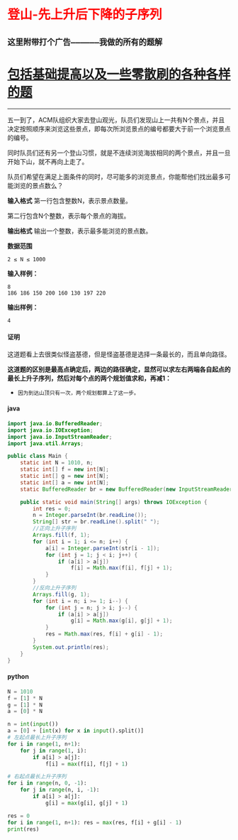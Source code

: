 # <font color='red'>登山-先上升后下降的子序列</font>

## **`这里附带打个广告——————我做的所有的题解`**

# [包括基础提高以及一些零散刷的各种各样的题](https://www.acwing.com/blog/content/33005/) 


----------


五一到了，ACM队组织大家去登山观光，队员们发现山上一共有N个景点，并且决定按照顺序来浏览这些景点，即每次所浏览景点的编号都要大于前一个浏览景点的编号。

同时队员们还有另一个登山习惯，就是不连续浏览海拔相同的两个景点，并且一旦开始下山，就不再向上走了。

队员们希望在满足上面条件的同时，尽可能多的浏览景点，你能帮他们找出最多可能浏览的景点数么？

**输入格式**
第一行包含整数N，表示景点数量。

第二行包含N个整数，表示每个景点的海拔。

**输出格式**
输出一个整数，表示最多能浏览的景点数。

**数据范围**

```
2 ≤ N ≤ 1000
```

**输入样例：**


```
8
186 186 150 200 160 130 197 220
```

**输出样例：**

```
4
```


#### 证明

这道题看上去很类似怪盗基德，但是怪盗基德是选择一条最长的，而且单向路径。

**这道题的区别是最高点确定后，两边的路径确定，显然可以求左右两端各自起点的最长上升子序列，然后对每个点的两个规划值求和，再减1：**

* `因为到达山顶只有一次，两个规划都算上了这一步。`


#### java
```java
import java.io.BufferedReader;
import java.io.IOException;
import java.io.InputStreamReader;
import java.util.Arrays;

public class Main {
    static int N = 1010, n;
    static int[] f = new int[N];
    static int[] g = new int[N];
    static int[] a = new int[N];
    static BufferedReader br = new BufferedReader(new InputStreamReader(System.in));

    public static void main(String[] args) throws IOException {
        int res = 0;
        n = Integer.parseInt(br.readLine());
        String[] str = br.readLine().split(" ");
        //正向上升子序列
        Arrays.fill(f, 1);
        for (int i = 1; i <= n; i++) {
            a[i] = Integer.parseInt(str[i - 1]);
            for (int j = 1; j < i; j++) {
                if (a[i] > a[j])
                    f[i] = Math.max(f[i], f[j] + 1);
            }
        }
        //反向上升子序列
        Arrays.fill(g, 1);
        for (int i = n; i >= 1; i--) {
            for (int j = n; j > i; j--) {
                if (a[i] > a[j])
                    g[i] = Math.max(g[i], g[j] + 1);
            }
            res = Math.max(res, f[i] + g[i] - 1);
        }
        System.out.println(res);
    }
}
```

#### python

```python
N = 1010
f = [1] * N
g = [1] * N
a = [0] * N

n = int(input())
a = [0] + [int(x) for x in input().split()]
# 左起点最长上升子序列
for i in range(1, n+1):
    for j in range(1, i):
        if a[i] > a[j]:
            f[i] = max(f[i], f[j] + 1)

# 右起点最长上升子序列
for i in range(n, 0, -1):
    for j in range(n, i, -1):
        if a[i] > a[j]:
            g[i] = max(g[i], g[j] + 1)

res = 0
for i in range(1, n+1): res = max(res, f[i] + g[i] - 1)
print(res)
        
```